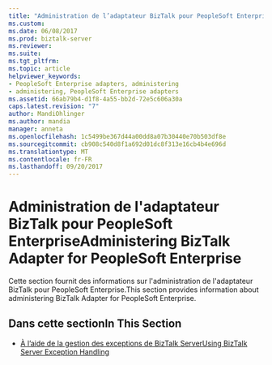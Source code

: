 ```yaml
---
title: "Administration de l’adaptateur BizTalk pour PeopleSoft Enterprise | Documents Microsoft"
ms.custom: 
ms.date: 06/08/2017
ms.prod: biztalk-server
ms.reviewer: 
ms.suite: 
ms.tgt_pltfrm: 
ms.topic: article
helpviewer_keywords:
- PeopleSoft Enterprise adapters, administering
- administering, PeopleSoft Enterprise adapters
ms.assetid: 66ab79b4-d1f8-4a55-bb2d-72e5c606a30a
caps.latest.revision: "7"
author: MandiOhlinger
ms.author: mandia
manager: anneta
ms.openlocfilehash: 1c5499be367d44a00dd8a07b30440e70b503df8e
ms.sourcegitcommit: cb908c540d8f1a692d01dc8f313e16cb4b4e696d
ms.translationtype: MT
ms.contentlocale: fr-FR
ms.lasthandoff: 09/20/2017
---
```

# <a name="administering-biztalk-adapter-for-peoplesoft-enterprise"></a><span data-ttu-id="93b2b-102">Administration de l'adaptateur BizTalk pour PeopleSoft Enterprise</span><span class="sxs-lookup"><span data-stu-id="93b2b-102">Administering BizTalk Adapter for PeopleSoft Enterprise</span></span>
<span data-ttu-id="93b2b-103">Cette section fournit des informations sur l'administration de l'adaptateur BizTalk pour PeopleSoft Enterprise.</span><span class="sxs-lookup"><span data-stu-id="93b2b-103">This section provides information about administering BizTalk Adapter for PeopleSoft Enterprise.</span></span>  
  
## <a name="in-this-section"></a><span data-ttu-id="93b2b-104">Dans cette section</span><span class="sxs-lookup"><span data-stu-id="93b2b-104">In This Section</span></span>  
  
-   [<span data-ttu-id="93b2b-105">À l’aide de la gestion des exceptions de BizTalk Server</span><span class="sxs-lookup"><span data-stu-id="93b2b-105">Using BizTalk Server Exception Handling</span></span>](../core/using-biztalk-server-exception-handling2.md)